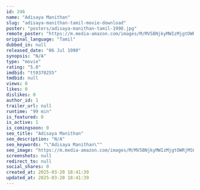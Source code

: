 ```yaml
---
id: 246
name: "Adisaya Manithan"
slug: "adisaya-manithan-tamil-movie-download"
poster: "posters/adisaya-manithan-tamil-1990.jpg"
remote_poster: "https://m.media-amazon.com/images/M/MV5BNjkyMWIzMjgtOWRjMS00ZjE2LWIzYjYtODhkODJjYWFmNWZjXkEyXkFqcGc@._V1_SX300.jpg"
original_language: "Tamil"
dubbed_in: null
released_date: "06 Jul 1990"
synopsis: "N/A"
type: "movie"
rating: "5.0"
imdbid: "tt0370255"
tmdbid: null
views: 0
likes: 0
dislikes: 0
author_id: 1
trailer_url: null
runtime: "99 min"
is_featured: 0
is_active: 1
is_comingsoon: 0
seo_title: "Adisaya Manithan"
seo_description: "N/A"
seo_keywords: "\"Adisaya Manithan\""
seo_image: "https://m.media-amazon.com/images/M/MV5BNjkyMWIzMjgtOWRjMS00ZjE2LWIzYjYtODhkODJjYWFmNWZjXkEyXkFqcGc@._V1_SX300.jpg"
screenshots: null
redirect_to: null
social_shares: 0
created_at: 2025-03-20 18:41:39
updated_at: 2025-03-20 18:41:39
---
```


